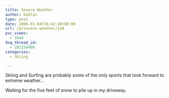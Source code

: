 ```yaml
---
title: Severe Weather
author: koblas
type: post
date: 2008-01-04T18:42:30+00:00
url: /p/severe-weather/128
pvc_views:
  - 1644
dsq_thread_id:
  - 202258406
categories:
  - Skiing

---
```

Skiing and Surfing are probably some of the only sports that look forward to extreme weather&#8230;

Waiting for the five feet of snow to pile up in my driveway.
